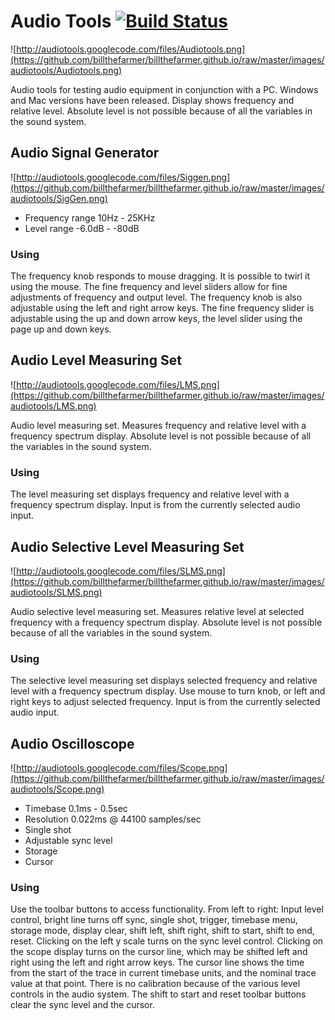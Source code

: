 # Audio Tools [![Build Status](https://travis-ci.org/billthefarmer/audiotools.svg?branch=master)](https://travis-ci.org/billthefarmer/audiotools)

![http://audiotools.googlecode.com/files/Audiotools.png](https://github.com/billthefarmer/billthefarmer.github.io/raw/master/images/audiotools/Audiotools.png)

Audio tools for testing audio equipment in conjunction with a
PC. Windows and Mac versions have been released. Display shows
frequency and relative level. Absolute level is not possible
because of all the variables in the sound system.

## Audio Signal Generator ##

![http://audiotools.googlecode.com/files/Siggen.png](https://github.com/billthefarmer/billthefarmer.github.io/raw/master/images/audiotools/SigGen.png)

  * Frequency range 10Hz - 25KHz
  * Level range -6.0dB - -80dB

### Using ###

The frequency knob responds to mouse dragging. It is possible to twirl
it using the mouse. The fine frequency and level sliders allow for
fine adjustments of frequency and output level. The frequency knob is
also adjustable using the left and right arrow keys. The fine
frequency slider is adjustable using the up and down arrow keys, the
level slider using the page up and down keys.

## Audio Level Measuring Set ##

![http://audiotools.googlecode.com/files/LMS.png](https://github.com/billthefarmer/billthefarmer.github.io/raw/master/images/audiotools/LMS.png)

Audio level measuring set. Measures frequency and relative level with
a frequency spectrum display. Absolute level is not possible because
of all the variables in the sound system.

### Using ###

The level measuring set displays frequency and relative level with a
frequency spectrum display. Input is from the currently selected audio
input.

## Audio Selective Level Measuring Set ##
![http://audiotools.googlecode.com/files/SLMS.png](https://github.com/billthefarmer/billthefarmer.github.io/raw/master/images/audiotools/SLMS.png)

Audio selective level measuring set. Measures relative level at
selected frequency with a frequency spectrum display. Absolute level
is not possible because of all the variables in the sound system.

### Using ###

The selective level measuring set displays selected frequency and
relative level with a frequency spectrum display. Use mouse to turn
knob, or left and right keys to adjust selected frequency. Input is
from the currently selected audio input.

## Audio Oscilloscope ##
![http://audiotools.googlecode.com/files/Scope.png](https://github.com/billthefarmer/billthefarmer.github.io/raw/master/images/audiotools/Scope.png)

  * Timebase 0.1ms - 0.5sec
  * Resolution 0.022ms @ 44100 samples/sec
  * Single shot
  * Adjustable sync level
  * Storage
  * Cursor

### Using ###

Use the toolbar buttons to access functionality. From left to right:
Input level control, bright line turns off sync, single shot, trigger,
timebase menu, storage mode, display clear, shift left, shift right,
shift to start, shift to end, reset. Clicking on the left y scale
turns on the sync level control.  Clicking on the scope display turns
on the cursor line, which may be shifted left and right using the left
and right arrow keys. The cursor line shows the time from the start of
the trace in current timebase units, and the nominal trace value at
that point. There is no calibration because of the various level
controls in the audio system. The shift to start and reset toolbar
buttons clear the sync level and the cursor.
